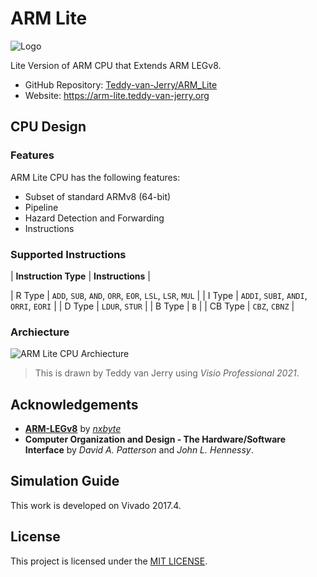 # ARM Lite

<img src="https://arm-lite.teddy-van-jerry.org/ARM_Lite_Logo.png" style="max-height: 4.5cm;" alt="Logo">

Lite Version of ARM CPU that Extends ARM LEGv8.

- GitHub Repository: [Teddy-van-Jerry/ARM_Lite](https://github.com/Teddy-van-Jerry/ARM_Lite)
- Website: https://arm-lite.teddy-van-jerry.org

## CPU Design
### Features
ARM Lite CPU has the following features:
- Subset of standard ARMv8 (64-bit)
- Pipeline
- Hazard Detection and Forwarding
- Instructions

### Supported Instructions
| **Instruction Type** |       **Instructions**       |

| R Type           | `ADD`, `SUB`, `AND`, `ORR`, `EOR`, `LSL`, `LSR`, `MUL` |
| I Type           | `ADDI`, `SUBI`, `ANDI`, `ORRI`, `EORI` |
| D Type           | `LDUR`, `STUR` |
| B Type           | `B` |
| CB Type          | `CBZ`, `CBNZ` |

### Archiecture
![ARM Lite CPU Archiecture](https://arm-lite.teddy-van-jerry.org/wp-content/uploads/2021/12/AMR_Lite_CPU.png)
> This is drawn by Teddy van Jerry using *Visio Professional 2021*.

## Acknowledgements
- **[ARM-LEGv8](https://github.com/nxbyte/ARM-LEGv8)** by *[nxbyte](https://github.com/nxbyte)*
- **Computer Organization and Design - The Hardware/Software Interface** by *David A. Patterson* and *John L. Hennessy*.

## Simulation Guide
This work is developed on Vivado 2017.4.

## License
This project is licensed under the [MIT LICENSE](https://arm-lite.teddy-van-jerry.org/info/license/).
